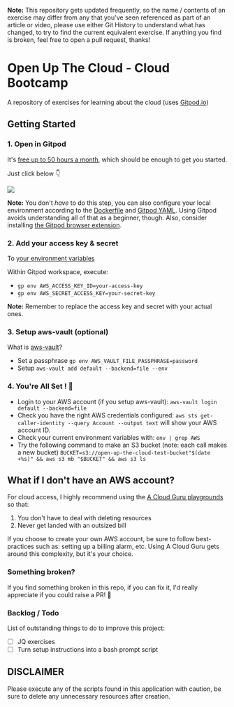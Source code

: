 **Note:** This repository gets updated frequently, so the name / contents of an exercise may differ from any that you've seen referenced as part of an article or video, please use either Git History to understand what has changed, to try to find the current equivalent exercise. If anything you find is broken, feel free to open a pull request, thanks! 

# Open Up The Cloud - Cloud Bootcamp

A repository of exercises for learning about the cloud (uses [Gitpod.io](https://gitpod.io/))

## Getting Started

### 1. Open in Gitpod

It's [free up to 50 hours a month](https://www.gitpod.io/pricing), which should be enough to get you started.

Just click below 👇 

<a href="https://gitpod.io/#https://github.com/openupthecloud/cloud-bootcamp"><img src="https://gitpod.io/button/open-in-gitpod.svg"/></a>

**Note:** You don't _have_ to do this step, you can also configure your local environment according to the [Dockerfile](./.gitpod.Dockerfile) and [Gitpod YAML](./.gitpod.yml). Using Gitpod avoids understanding all of that as a beginner, though. Also, consider installing [the Gitpod browser extension](https://www.gitpod.io/docs/browser-extension/).

### 2. Add your access key & secret

To [your environment variables](https://www.gitpod.io/docs/environment-variables)

Within Gitpod workspace, execute: 

* `gp env AWS_ACCESS_KEY_ID=your-access-key`
* `gp env AWS_SECRET_ACCESS_KEY=your-secret-key`

**Note:** Remember to replace the access key and secret with your actual ones. 

### 3. Setup aws-vault (optional)

What is [aws-vault](https://github.com/99designs/aws-vault)? 

* Set a passphrase `gp env AWS_VAULT_FILE_PASSPHRASE=password`
* Setup `aws-vault add default --backend=file --env`

### 4. You're All Set ! 🚀

* Login to your AWS account (if you setup aws-vault): `aws-vault login default --backend=file`
* Check you have the right AWS credentials configured: `aws sts get-caller-identity --query Account --output text` will show your AWS account ID.
* Check your current environment variables with: `env | grep AWS`
* Try the following command to make an S3 bucket (note: each call makes a new bucket) `BUCKET=s3://open-up-the-cloud-test-bucket"$(date +%s)" && aws s3 mb "$BUCKET" && aws s3 ls` 

## What if I don't have an AWS account?

For cloud access, I highly recommend using the [A Cloud Guru playgrounds](https://acloudguru.com/platform/cloud-sandbox-playgrounds) so that: 

1. You don't have to deal with deleting resources
2. Never get landed with an outsized bill

If you choose to create your own AWS account, be sure to follow best-practices such as: setting up a billing alarm, etc. Using A Cloud Guru gets around this complexity, but it's your choice. 

### Something broken? 

If you find something broken in this repo, if you can fix it, I'd really appreciate if you could raise a PR! 🚀

### Backlog / Todo

List of outstanding things to do to improve this project:

- [ ] JQ exercises
- [ ] Turn setup instructions into a bash prompt script

## DISCLAIMER

Please execute any of the scripts found in this application with caution, be sure to delete any unnecessary resources after creation. 

